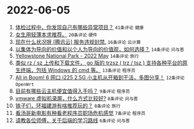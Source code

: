# 2022-06-05

1. [体检过程中，你发现自己有哪些异常项目？](https://www.v2ex.com/t/857329) `41条评论` `健康`
1. [女生用轻薄本求推荐。](https://www.v2ex.com/t/857325) `20条评论` `硬件`
1. [现在什么状况呀 [腾讯云] 服务违规封禁.](https://www.v2ex.com/t/857334) `16条评论` `云计算`
1. [以集体为导向的价值和以个人为导向的价值观，如何选择？](https://www.v2ex.com/t/857341) `14条评论` `问与答`
1. [Yellowstone National Park - 2022 May](https://www.v2ex.com/t/857323) `14条评论` `旅行`
1. [类似 rz / sz 上传和下载文件， go 版的 trzsz ( trz / tsz ) 支持各种平台的原生终端，包括 Windows 的 cmd 等。](https://www.v2ex.com/t/857337) `13条评论` `程序员`
1. [All in Boom! 6 网口 i225 2.5G 小主机从开箱到干活，多图分享！](https://www.v2ex.com/t/857328) `12条评论` `OpenWrt`
1. [目前有哪些云主机便宜值得入手吗？](https://www.v2ex.com/t/857342) `9条评论` `程序员`
1. [vmware 虚拟机录屏，什么方式比较好?](https://www.v2ex.com/t/857346) `8条评论` `问与答`
1. [铁子们，环福建游有啥推荐玩的？](https://www.v2ex.com/t/857336) `8条评论` `旅行`
1. [看汤哥新电影有种看老程序员职场危机感觉](https://www.v2ex.com/t/857339) `7条评论` `程序员`
1. [请教各位师傅，关于后端的学习路线](https://www.v2ex.com/t/857332) `6条评论` `问与答`
